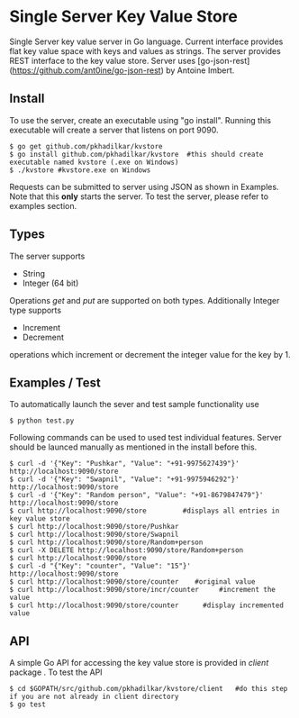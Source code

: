 Single Server Key Value Store
====================================

Single Server key value server in Go language. Current interface provides flat key value space with keys and values as strings. The server provides REST interface to the key value store. Server uses [go-json-rest] (https://github.com/ant0ine/go-json-rest) by Antoine Imbert.

Install
-------
To use the server, create an executable using "go install". Running this executable will create a server that listens on port 9090. 
```
$ go get github.com/pkhadilkar/kvstore
$ go install github.com/pkhadilkar/kvstore	#this should create executable named kvstore (.exe on Windows)
$ ./kvstore	#kvstore.exe on Windows
```
Requests can be submitted to server using JSON as shown in Examples. Note that this **only** starts the server. To test the server, please refer to examples section.

Types
-----
The server supports 

+ String
+ Integer (64 bit)

Operations *get* and *put* are supported on both types. Additionally Integer type supports

+ Increment
+ Decrement

operations which increment or decrement the integer value for the key by 1.

Examples / Test
--------
To automatically launch the sever and test sample functionality use
```
$ python test.py
```

Following commands can be used to used test individual features. Server should be launced manually as mentioned in the install before this.

```
$ curl -d '{"Key": "Pushkar", "Value": "+91-9975627439"}' http://localhost:9090/store
$ curl -d '{"Key": "Swapnil", "Value": "+91-9975946292"}' http://localhost:9090/store
$ curl -d '{"Key": "Random person", "Value": "+91-8679847479"}' http://localhost:9090/store
$ curl http://localhost:9090/store	  	   #displays all entries in key value store
$ curl http://localhost:9090/store/Pushkar
$ curl http://localhost:9090/store/Swapnil
$ curl http://localhost:9090/store/Random+person
$ curl -X DELETE http://localhost:9090/store/Random+person
$ curl http://localhost:9090/store
$ curl -d "{"Key": "counter", "Value": "15"}' http://localhost:9090/store
$ curl http://localhost:9090/store/counter    #original value
$ curl http://localhost:9090/store/incr/counter 	#increment the value
$ curl http://localhost:9090/store/counter		#display incremented value
```

API 
-----
A simple Go API for accessing the key value store is provided in *client* package . To test the API
```
$ cd $GOPATH/src/github.com/pkhadilkar/kvstore/client	#do this step if you are not already in client directory
$ go test
```